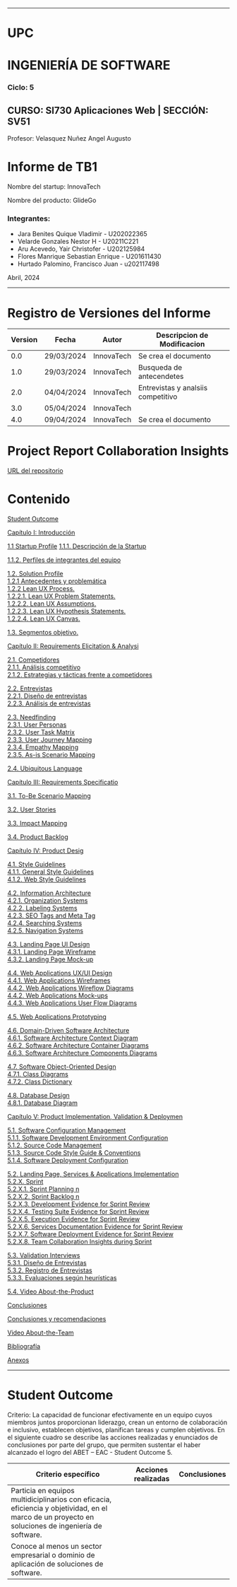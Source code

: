 - - -
# UPC
# INGENIERÍA DE SOFTWARE
### Ciclo: 5
## CURSO: SI730 Aplicaciones Web | SECCIÓN: SV51
 Profesor: Velasquez Nuñez Angel Augusto
# Informe de TB1
Nombre del startup: InnovaTech 

Nombre del producto: GlideGo
### Integrantes:
- Jara Benites Quique Vladimir - U202022365
- Velarde Gonzales Nestor H - U20211C221
- Aru Acevedo, Yair Christofer - U202125984
- Flores Manrique Sebastian Enrique - U201611430
- Hurtado Palomino, Francisco Juan - u202117498

Abril, 2024
- - -
# Registro de Versiones del Informe
| Version | Fecha      | Autor      | Descripcion de Modificacion |
|---------|------------|------------|----------------|
| 0.0     | 29/03/2024 | InnovaTech | Se crea el documento |
| 1.0     | 29/03/2024 | InnovaTech | Busqueda de antecendetes |
| 2.0     | 04/04/2024 | InnovaTech | Entrevistas y analsiis competitivo |
| 3.0     | 05/04/2024 | InnovaTech |                |
| 4.0     | 09/04/2024 | InnovaTech | Se crea el documento |
# Project Report Collaboration Insights
[URL del repositorio](https://github.com/Innovatech-SV51-202401/ReportTF.git)

# Contenido 

[Student Outcome](#student-outcome)

[Capítulo I: Introducción]()

[1.1 Startup Profile](/docs/chapter-01.md) 
[1.1.1. Descripción de la Startup]()

[1.1.2. Perfiles de integrantes del equipo]()

[1.2. Solution Profile]()  
[1.2.1 Antecedentes y problemática]()  
[1.2.2 Lean UX Process.]()  
[1.2.2.1. Lean UX Problem Statements.]()  
[1.2.2.2. Lean UX Assumptions.]()  
[1.2.2.3. Lean UX Hypothesis Statements.]()  
[1.2.2.4. Lean UX Canvas.]()

[1.3. Segmentos objetivo.]()

[Capítulo II: Requirements Elicitation & Analysi]()

[2.1. Competidores]()  
[2.1.1. Análisis competitivo]()  
[2.1.2. Estrategias y tácticas frente a competidores]()

[2.2. Entrevistas]()  
[2.2.1. Diseño de entrevistas]()    
[2.2.3. Análisis de entrevistas]()

[2.3. Needfinding]()  
[2.3.1. User Personas]()  
[2.3.2. User Task Matrix]()  
[2.3.3. User Journey Mapping]()  
[2.3.4. Empathy Mapping]()  
[2.3.5. As-is Scenario Mapping]()

[2.4. Ubiquitous Language]()

[Capítulo III: Requirements Specificatio]()

[3.1. To-Be Scenario Mapping]()

[3.2. User Stories]()

[3.3. Impact Mapping]()

[3.4. Product Backlog]()

[Capítulo IV: Product Desig]()

[4.1. Style Guidelines]()  
[4.1.1. General Style Guidelines]()  
[4.1.2. Web Style Guidelines]()

[4.2. Information Architecture]()  
[4.2.1. Organization Systems]()  
[4.2.2. Labeling Systems]()  
[4.2.3. SEO Tags and Meta Tag]()  
[4.2.4. Searching Systems]()   
[4.2.5. Navigation Systems]()

[4.3. Landing Page UI Design]()   
[4.3.1. Landing Page Wireframe]()  
[4.3.2. Landing Page Mock-up]()

[4.4. Web Applications UX/UI Design]()  
[4.4.1. Web Applications Wireframes]()  
[4.4.2. Web Applications Wireflow Diagrams]()  
[4.4.2. Web Applications Mock-ups]()   
[4.4.3. Web Applications User Flow Diagrams]()

[4.5. Web Applications Prototyping]()

[4.6. Domain-Driven Software Architecture]()  
[4.6.1. Software Architecture Context Diagram]()  
[4.6.2. Software Architecture Container Diagrams]()  
[4.6.3. Software Architecture Components Diagrams]()

[4.7. Software Object-Oriented Design]()  
[4.7.1. Class Diagrams]()  
[4.7.2. Class Dictionary]()

[4.8. Database Design]()  
[4.8.1. Database Diagram]()

[Capítulo V: Product Implementation, Validation & Deploymen]()

[5.1. Software Configuration Management]()  
[5.1.1. Software Development Environment Configuration]()  
[5.1.2. Source Code Management]()  
[5.1.3. Source Code Style Guide & Conventions]()  
[5.1.4. Software Deployment Configuration]()

[5.2. Landing Page, Services & Applications Implementation]()  
[5.2.X. Sprint ]()  
[5.2.X.1. Sprint Planning n]()  
[5.2.X.2. Sprint Backlog n]()  
[5.2.X.3. Development Evidence for Sprint Review]()  
[5.2.X.4. Testing Suite Evidence for Sprint Review]()  
[5.2.X.5. Execution Evidence for Sprint Review]()  
[5.2.X.6. Services Documentation Evidence for Sprint Review]()  
[5.2.X.7. Software Deployment Evidence for Sprint Review]()  
[5.2.X.8. Team Collaboration Insights during Sprint]()

[5.3. Validation Interviews]()  
[5.3.1. Diseño de Entrevistas]()  
[5.3.2. Registro de Entrevistas]()  
[5.3.3. Evaluaciones según heurísticas]()

[5.4. Video About-the-Product]()

[Conclusiones]()

[Conclusiones y recomendaciones]()

[Video About-the-Team]()

[Bibliografía]()

[Anexos]()  

- - -
# Student Outcome
Criterio: La capacidad de funcionar efectivamente en un equipo cuyos miembros
juntos proporcionan liderazgo, crean un entorno de colaboración e inclusivo,
establecen objetivos, planifican tareas y cumplen objetivos.
En el siguiente cuadro se describe las acciones realizadas y enunciados de
conclusiones por parte del grupo, que permiten sustentar el haber alcanzado el logro
del ABET – EAC - Student Outcome 5.

| Criterio específico                                                                                                                                	| Acciones realizadas 	| Conclusiones 	|
|----------------------------------------------------------------------------------------------------------------------------------------------------	|---------------------	|--------------	|
| Particia en equipos multidiciplinarios con eficacia, eficiencia y objetividad, en el marco de un proyecto en soluciones de ingeniería de software. 	|                     	|              	|
| Conoce al menos un sector empresarial o dominio de aplicación de soluciones de software.                                                           	|                     	|              	|